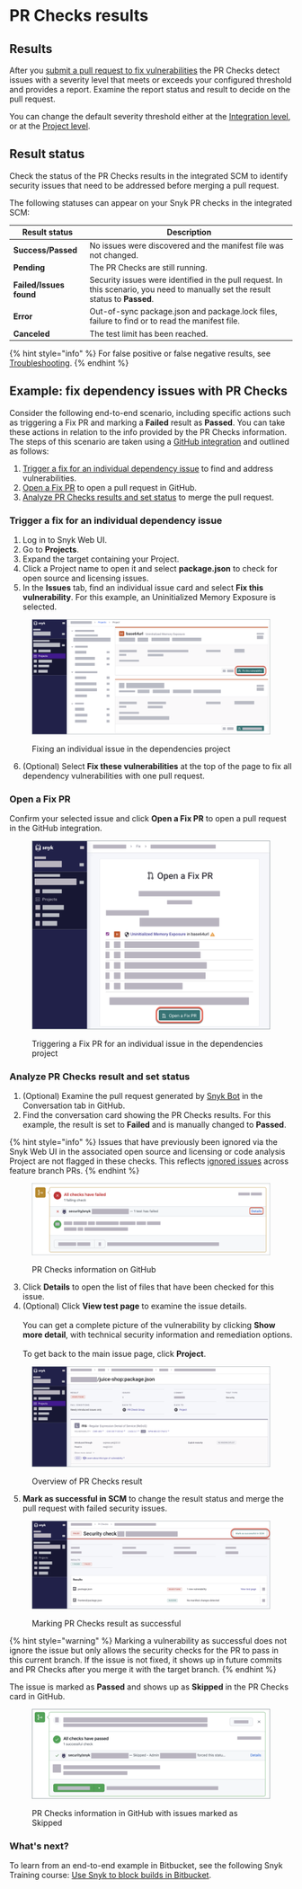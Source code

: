 # PR Checks results

## Results

After you [submit a pull request to fix vulnerabilities](../snyk-open-source/starting-to-fix-vulnerabilities/fix-your-vulnerabilities.md) the PR Checks detect issues with a severity level that meets or exceeds your configured threshold and provides a report. Examine the report status and result to decide on the pull request.

You can change the default severity threshold either at the [Integration level](configure-pr-checks.md#configure-pr-checks-at-the-integration-level), or at the [Project level](configure-pr-checks.md#configure-pr-checks-at-the-project-level).

## Result status

Check the status of the PR Checks results in the integrated SCM to identify security issues that need to be addressed before merging a pull request.

The following statuses can appear on your Snyk PR checks in the integrated SCM:

| Result status           | Description                                                                                                                      |
| ----------------------- | -------------------------------------------------------------------------------------------------------------------------------- |
| **Success/Passed**      | No issues were discovered and the manifest file was not changed.                                                                 |
| **Pending**             | The PR Checks are still running.                                                                                                 |
| **Failed/Issues found** | Security issues were identified in the pull request. In this scenario, you need to manually set the result status to **Passed**. |
| **Error**               | Out-of-sync package.json and package.lock files, failure to find or to read the manifest file.                                   |
| **Canceled**            | The test limit has been reached.                                                                                                 |

{% hint style="info" %}
For false positive or false negative results, see [Troubleshooting](troubleshooting.md).
{% endhint %}

## **Example: fix dependency issues with PR Checks**

Consider the following end-to-end scenario, including specific actions such as triggering a Fix PR and marking a **Failed** result as **Passed**. You can take these actions in relation to the info provided by the PR Checks information. The steps of this scenario are taken using a [GitHub integration](../../integrations/git-repository-scm-integrations/github-integration.md) and outlined as follows:

1. [Trigger a fix for an individual dependency issue](pr-checks-results.md#trigger-a-fix-for-an-individual-dependency-issue) to find and address vulnerabilities.
2. [Open a Fix PR](pr-checks-results.md#open-a-fix-pr) to open a pull request in GitHub.
3. [Analyze PR Checks results and set status](pr-checks-results.md#analyze-pr-checks-result-and-set-status) to merge the pull request.

### Trigger a fix for an individual dependency issue

1. Log in to Snyk Web UI.
2. Go to **Projects**.
3. Expand the target containing your Project.
4. Click a Project name to open it and select **package.json** to check for open source and licensing issues.
5. In the **Issues** tab, find an individual issue card and select **Fix this vulnerability**. For this example, an Uninitialized Memory Exposure is selected.

<figure><img src="../../.gitbook/assets/fix_individual_vulnerability.png" alt="Fixing individual issue in dependencies project."><figcaption><p>Fixing an individual issue in the dependencies project</p></figcaption></figure>

6. (Optional) Select **Fix these vulnerabilities** at the top of the page to fix all dependency vulnerabilities with one pull request.

### Open a Fix PR

Confirm your selected issue and click **Open a Fix PR** to open a pull request in the GitHub integration.

<figure><img src="../../.gitbook/assets/open_fix_PR.png" alt="Triggering a Fix PR for an individual issue in dependencies project."><figcaption><p>Triggering a Fix PR for an individual issue in the dependencies project</p></figcaption></figure>

### Analyze PR Checks result and set status

1. (Optional) Examine the pull request generated by [Snyk Bot](../../integrations/git-repository-scm-integrations/github-integration.md#commit-signing) in the Conversation tab in GitHub.
2. Find the conversation card showing the PR Checks results. For this example, the result is set to **Failed** and is manually changed to **Passed**.&#x20;

{% hint style="info" %}
Issues that have previously been ignored via the Snyk Web UI in the associated open source and licensing or code analysis Project are not flagged in these checks. This reflects [ignored issues](../../manage-issues/issue-management/ignore-issues.md) across feature branch PRs.
{% endhint %}

<figure><img src="../../.gitbook/assets/PR_checks_in_GitHub_integration.png" alt="PR Checks card in the Conversations tab, GitHub."><figcaption><p>PR Checks information on GitHub</p></figcaption></figure>

3. Click **Details** to open the list of files that have been checked for this issue.
4. (Optional) Click **View test page** to examine the issue details.\
   \
   You can get a complete picture of the vulnerability by clicking **Show more detail**, with technical security information and remediation options.\
   \
   To get back to the main issue page, click **Project**.

<figure><img src="../../.gitbook/assets/result_page_PR_Checks.png" alt="Overview of PR Checks result."><figcaption><p>Overview of PR Checks result</p></figcaption></figure>

5. **Mark as successful in SCM** to change the result status and merge the pull request with failed security issues.

<figure><img src="../../.gitbook/assets/mark_issue_as_successful_snyk_web_ui.png" alt="Marking PR Checks result as successful."><figcaption><p>Marking PR Checks result as successful</p></figcaption></figure>

{% hint style="warning" %}
Marking a vulnerability as successful does not ignore the issue but only allows the security checks for the PR to pass in this current branch. If the issue is not fixed, it shows up in future commits and PR Checks after you merge it with the target branch.
{% endhint %}

The issue is marked as **Passed** and shows up as **Skipped** in the PR Checks card in GitHub.

<figure><img src="../../.gitbook/assets/issue_marked_as_successful_PR_checks.png" alt="PR Checks information in GitHub with issue marked as Skipped."><figcaption><p>PR Checks information in GitHub with issues marked as Skipped</p></figcaption></figure>

### What's next?

To learn from an end-to-end example in Bitbucket, see the following Snyk Training course: [Use Snyk to block builds in Bitbucket](https://training.snyk.io/courses/default-snyk-test-bb).
